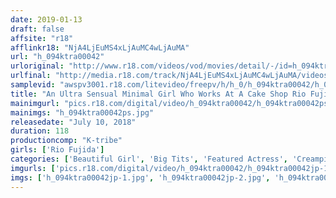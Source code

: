 ```yaml
---
date: 2019-01-13
draft: false
affsite: "r18"
afflinkr18: "NjA4LjEuMS4xLjAuMC4wLjAuMA"
url: "h_094ktra00042"
urloriginal: "http://www.r18.com/videos/vod/movies/detail/-/id=h_094ktra00042"
urlfinal: "http://media.r18.com/track/NjA4LjEuMS4xLjAuMC4wLjAuMA/videos/vod/movies/detail/-/id=h_094ktra00042"
samplevid: "awspv3001.r18.com/litevideo/freepv/h/h_0/h_094ktra00042/h_094ktra00042_dmb_w.mp4"
title: "An Ultra Sensual Minimal Girl Who Works At A Cake Shop Rio Fujita"
mainimgurl: "pics.r18.com/digital/video/h_094ktra00042/h_094ktra00042ps.jpg"
mainimgs: "h_094ktra00042ps.jpg"
releasedate: "July 10, 2018"
duration: 118
productioncomp: "K-tribe"
girls: ['Rio Fujida']
categories: ['Beautiful Girl', 'Big Tits', 'Featured Actress', 'Creampie', 'Debut', 'Hi-Def']
imgurls: ['pics.r18.com/digital/video/h_094ktra00042/h_094ktra00042jp-1.jpg', 'pics.r18.com/digital/video/h_094ktra00042/h_094ktra00042jp-2.jpg', 'pics.r18.com/digital/video/h_094ktra00042/h_094ktra00042jp-3.jpg', 'pics.r18.com/digital/video/h_094ktra00042/h_094ktra00042jp-4.jpg', 'pics.r18.com/digital/video/h_094ktra00042/h_094ktra00042jp-5.jpg', 'pics.r18.com/digital/video/h_094ktra00042/h_094ktra00042jp-6.jpg', 'pics.r18.com/digital/video/h_094ktra00042/h_094ktra00042jp-7.jpg', 'pics.r18.com/digital/video/h_094ktra00042/h_094ktra00042jp-8.jpg', 'pics.r18.com/digital/video/h_094ktra00042/h_094ktra00042jp-9.jpg', 'pics.r18.com/digital/video/h_094ktra00042/h_094ktra00042jp-10.jpg', 'pics.r18.com/digital/video/h_094ktra00042/h_094ktra00042jp-11.jpg', 'pics.r18.com/digital/video/h_094ktra00042/h_094ktra00042jp-12.jpg', 'pics.r18.com/digital/video/h_094ktra00042/h_094ktra00042jp-13.jpg', 'pics.r18.com/digital/video/h_094ktra00042/h_094ktra00042jp-14.jpg', 'pics.r18.com/digital/video/h_094ktra00042/h_094ktra00042jp-15.jpg', 'pics.r18.com/digital/video/h_094ktra00042/h_094ktra00042jp-16.jpg', 'pics.r18.com/digital/video/h_094ktra00042/h_094ktra00042jp-17.jpg', 'pics.r18.com/digital/video/h_094ktra00042/h_094ktra00042jp-18.jpg', 'pics.r18.com/digital/video/h_094ktra00042/h_094ktra00042jp-19.jpg', 'pics.r18.com/digital/video/h_094ktra00042/h_094ktra00042jp-20.jpg']
imgs: ['h_094ktra00042jp-1.jpg', 'h_094ktra00042jp-2.jpg', 'h_094ktra00042jp-3.jpg', 'h_094ktra00042jp-4.jpg', 'h_094ktra00042jp-5.jpg', 'h_094ktra00042jp-6.jpg', 'h_094ktra00042jp-7.jpg', 'h_094ktra00042jp-8.jpg', 'h_094ktra00042jp-9.jpg', 'h_094ktra00042jp-10.jpg', 'h_094ktra00042jp-11.jpg', 'h_094ktra00042jp-12.jpg', 'h_094ktra00042jp-13.jpg', 'h_094ktra00042jp-14.jpg', 'h_094ktra00042jp-15.jpg', 'h_094ktra00042jp-16.jpg', 'h_094ktra00042jp-17.jpg', 'h_094ktra00042jp-18.jpg', 'h_094ktra00042jp-19.jpg', 'h_094ktra00042jp-20.jpg']
---
```

